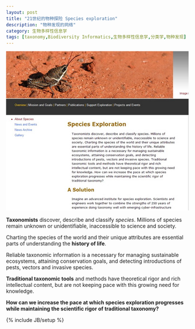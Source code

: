 ```yaml
---
layout: post
title: "21世纪的物种探险 Species exploration"
description: "物种发现的网络"
category: 生物多样性信息学
tags: [taxonomy,Biodiversity Informatics,生物多样性信息学,分类学,物种发现]
---
```


![Species Exploration首页](/assets/images/2009/3/vtheme8.jpg)

__Taxonomists__ discover, describe and classify *species*. Millions of species remain unknown or unidentifiable, inaccessible to science and society. 

Charting the species of the world and their unique attributes are essential parts of understanding the **history of life**.

Reliable taxonomic information is a necessary for managing sustainable ecosystems, attaining conservation goals, and detecting introductions of pests, vectors and invasive species. 

__Traditional taxonomic tools__ and methods have theoretical rigor and rich intellectual content, but are not keeping pace with this growing need for knowledge. 

**How can we increase the pace at which species exploration progresses while maintaining the scientific rigor of traditional taxonomy?**


{% include JB/setup %}
